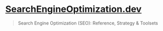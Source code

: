 # [SearchEngineOptimization.dev](https://searchengineoptimization.dev "Search Engine Optimization (SEO): Reference, Strategy &amp; Toolsets")
> Search Engine Optimization (SEO): Reference, Strategy &amp; Toolsets
